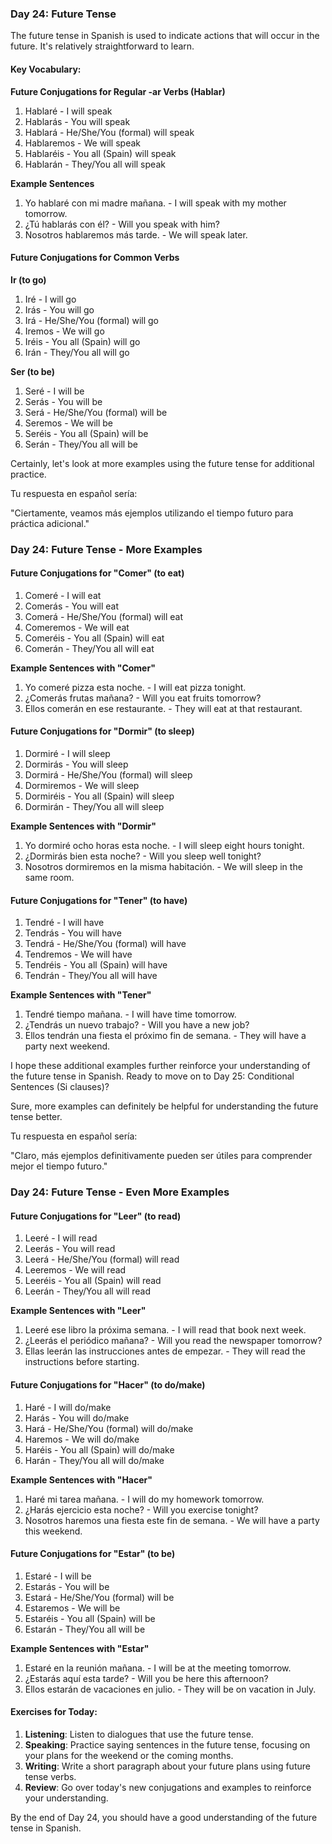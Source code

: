 ### Day 24: Future Tense

The future tense in Spanish is used to indicate actions that will occur in the future. It's relatively straightforward to learn.

#### Key Vocabulary:

**Future Conjugations for Regular -ar Verbs (Hablar)**
1. Hablaré - I will speak
2. Hablarás - You will speak
3. Hablará - He/She/You (formal) will speak
4. Hablaremos - We will speak
5. Hablaréis - You all (Spain) will speak
6. Hablarán - They/You all will speak

**Example Sentences**
1. Yo hablaré con mi madre mañana. - I will speak with my mother tomorrow.
2. ¿Tú hablarás con él? - Will you speak with him?
3. Nosotros hablaremos más tarde. - We will speak later.

#### Future Conjugations for Common Verbs

**Ir (to go)**
1. Iré - I will go
2. Irás - You will go
3. Irá - He/She/You (formal) will go
4. Iremos - We will go
5. Iréis - You all (Spain) will go
6. Irán - They/You all will go

**Ser (to be)**
1. Seré - I will be
2. Serás - You will be
3. Será - He/She/You (formal) will be
4. Seremos - We will be
5. Seréis - You all (Spain) will be
6. Serán - They/You all will be


Certainly, let's look at more examples using the future tense for additional practice.

Tu respuesta en español sería:

"Ciertamente, veamos más ejemplos utilizando el tiempo futuro para práctica adicional."

### Day 24: Future Tense - More Examples

#### Future Conjugations for "Comer" (to eat)

1. Comeré - I will eat
2. Comerás - You will eat
3. Comerá - He/She/You (formal) will eat
4. Comeremos - We will eat
5. Comeréis - You all (Spain) will eat
6. Comerán - They/You all will eat

**Example Sentences with "Comer"**

1. Yo comeré pizza esta noche. - I will eat pizza tonight.
2. ¿Comerás frutas mañana? - Will you eat fruits tomorrow?
3. Ellos comerán en ese restaurante. - They will eat at that restaurant.

#### Future Conjugations for "Dormir" (to sleep)

1. Dormiré - I will sleep
2. Dormirás - You will sleep
3. Dormirá - He/She/You (formal) will sleep
4. Dormiremos - We will sleep
5. Dormiréis - You all (Spain) will sleep
6. Dormirán - They/You all will sleep

**Example Sentences with "Dormir"**

1. Yo dormiré ocho horas esta noche. - I will sleep eight hours tonight.
2. ¿Dormirás bien esta noche? - Will you sleep well tonight?
3. Nosotros dormiremos en la misma habitación. - We will sleep in the same room.

#### Future Conjugations for "Tener" (to have)

1. Tendré - I will have
2. Tendrás - You will have
3. Tendrá - He/She/You (formal) will have
4. Tendremos - We will have
5. Tendréis - You all (Spain) will have
6. Tendrán - They/You all will have

**Example Sentences with "Tener"**

1. Tendré tiempo mañana. - I will have time tomorrow.
2. ¿Tendrás un nuevo trabajo? - Will you have a new job?
3. Ellos tendrán una fiesta el próximo fin de semana. - They will have a party next weekend.

I hope these additional examples further reinforce your understanding of the future tense in Spanish. Ready to move on to Day 25: Conditional Sentences (Si clauses)?

Sure, more examples can definitely be helpful for understanding the future tense better. 

Tu respuesta en español sería:

"Claro, más ejemplos definitivamente pueden ser útiles para comprender mejor el tiempo futuro."

### Day 24: Future Tense - Even More Examples

#### Future Conjugations for "Leer" (to read)

1. Leeré - I will read
2. Leerás - You will read
3. Leerá - He/She/You (formal) will read
4. Leeremos - We will read
5. Leeréis - You all (Spain) will read
6. Leerán - They/You all will read

**Example Sentences with "Leer"**

1. Leeré ese libro la próxima semana. - I will read that book next week.
2. ¿Leerás el periódico mañana? - Will you read the newspaper tomorrow?
3. Ellas leerán las instrucciones antes de empezar. - They will read the instructions before starting.

#### Future Conjugations for "Hacer" (to do/make)

1. Haré - I will do/make
2. Harás - You will do/make
3. Hará - He/She/You (formal) will do/make
4. Haremos - We will do/make
5. Haréis - You all (Spain) will do/make
6. Harán - They/You all will do/make

**Example Sentences with "Hacer"**

1. Haré mi tarea mañana. - I will do my homework tomorrow.
2. ¿Harás ejercicio esta noche? - Will you exercise tonight?
3. Nosotros haremos una fiesta este fin de semana. - We will have a party this weekend.

#### Future Conjugations for "Estar" (to be)

1. Estaré - I will be
2. Estarás - You will be
3. Estará - He/She/You (formal) will be
4. Estaremos - We will be
5. Estaréis - You all (Spain) will be
6. Estarán - They/You all will be

**Example Sentences with "Estar"**

1. Estaré en la reunión mañana. - I will be at the meeting tomorrow.
2. ¿Estarás aquí esta tarde? - Will you be here this afternoon?
3. Ellos estarán de vacaciones en julio. - They will be on vacation in July.



#### Exercises for Today:
1. **Listening**: Listen to dialogues that use the future tense.
2. **Speaking**: Practice saying sentences in the future tense, focusing on your plans for the weekend or the coming months.
3. **Writing**: Write a short paragraph about your future plans using future tense verbs.
4. **Review**: Go over today's new conjugations and examples to reinforce your understanding.

By the end of Day 24, you should have a good understanding of the future tense in Spanish. 

